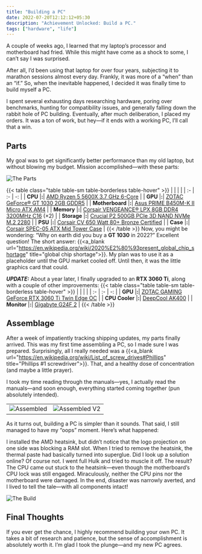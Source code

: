 ```yaml
---
title: "Building a PC"
date: 2022-07-20T12:12:12+05:30
description: "Achievement Unlocked: Build a PC."
tags: ["hardware", "life"]
---
```

A couple of weeks ago, I learned that my laptop’s processor and motherboard had fried. While this might have come as a shock to some, I can’t say I was surprised.

After all, I’d been using that laptop for over four years, subjecting it to marathon sessions almost every day. Frankly, it was more of a “when” than an “if.” So, when the inevitable happened, I decided it was finally time to build myself a PC.

I spent several exhausting days researching hardware, poring over benchmarks, hunting for compatibility issues, and generally falling down the rabbit hole of PC building. Eventually, after much deliberation, I placed my orders. It was a ton of work, but hey—if it ends with a working PC, I’ll call that a win.

## Parts
My goal was to get significantly better performance than my old laptop, but without blowing my budget. Mission accomplished—with these parts:

![The Parts](/images/first-pc-build-journey/parts.webp)

{{< table class="table table-sm table-borderless table-hover" >}}
| | | |
| :- | :- | -: |
| **CPU** |**:**| [AMD Ryzen 5 5600X 3.7 GHz 6-Core](https://www.amd.com/en/products/cpu/amd-ryzen-5-5600x) |
| **GPU** |**:**| [ZOTAC GeForce® GT 1030 2GB GDDR5](https://www.zotac.com/us/product/graphics_card/zotac-geforce-gt-1030-2gb-gddr5-hdmi-vga-low-profile) |
| **Motherboard** |**:**| [Asus PRIME B450M-K II Micro ATX AM4](https://www.asus.com/Motherboards-Components/Motherboards/PRIME/PRIME-B450M-K-II/) |
| **Memory** |**:**| [Corsair VENGEANCE® LPX 8GB DDR4 3200MHz C16](https://www.corsair.com/eu/en/Categories/Products/Memory/VENGEANCE-LPX/p/CMK8GX4M1Z3200C16) (×2) |
| **Storage** |**:**| [Crucial P2 500GB PCIe 3D NAND NVMe M.2 2280](https://www.crucial.in/ssd/p2/CT500P2SSD8) |
| **PSU** |**:**| [Corsair CV 650 Watt 80+ Bronze Certified](https://www.corsair.com/us/en/Categories/Products/Power-Supply-Units/Power-Supply-Units-General-Purpose/CV-Series/p/CP-9020211-NA) |
| **Case** |**:**| [Corsair SPEC-05 ATX Mid Tower Case](https://www.corsair.com/ww/en/Categories/Products/Cases/Mid-Tower-ATX-Cases/Carbide-Series-SPEC-05-Mid-Tower-Gaming-Case-%E2%80%94-Black/p/CC-9011138-WW) |
{{< /table >}}
Now, you might be wondering: “Why on earth did you buy a **GT 1030** in 2022?” Excellent question! The short answer: {{<a_blank url="https://en.wikipedia.org/wiki/2020%E2%80%93present_global_chip_shortage" title="global chip shortage">}}. My plan was to use it as a placeholder until the GPU market cooled off. Until then, it was the little graphics card that could.

**_UPDATE:_** About a year later, I finally upgraded to an **RTX 3060 Ti**, along with a couple of other improvements:
{{< table class="table table-sm table-borderless table-hover" >}}
| | | |
| :- | :- | -: |
| **GPU** |**:**| [ZOTAC GAMING GeForce RTX 3060 Ti Twin Edge OC](https://www.zotac.com/us/product/graphics_card/zotac-gaming-geforce-rtx-3060-ti-twin-edge-oc) |
| **CPU Cooler** |**:**| [DeepCool AK400](https://www.deepcool.com/products/Cooling/cpuaircoolers/AK400-Performance-CPU-Cooler-1700-AM5/2021/15222.shtml) |
| **Monitor** |**:**| [Gigabyte G24F 2](https://www.gigabyte.com/Monitor/G24F-2/) |
{{< /table >}}

## Assemblage
After a week of impatiently tracking shipping updates, my parts finally arrived. This was my first time assembling a PC, so I made sure I was prepared. Surprisingly, all I really needed was a {{<a_blank url="https://en.wikipedia.org/wiki/List_of_screw_drives#Phillips" title="Phillips #1 screwdriver">}}. That, and a healthy dose of concentration (and maybe a little prayer).

I took my time reading through the manuals—yes, I actually read the manuals—and soon enough, everything started coming together (pun absolutely intended).

| | |
| :-: | :-: |
| ![Assembled](/images/first-pc-build-journey/assembled.webp "Version 1.0") | ![Assembled V2](/images/first-pc-build-journey/assembledV2.webp "Version 2.0") |

As it turns out, building a PC is simpler than it sounds. That said, I still managed to have my “oops” moment. Here’s what happened:

I installed the AMD heatsink, but didn’t notice that the logo projection on one side was blocking a RAM slot. When I tried to remove the heatsink, the thermal paste had basically turned into superglue. Did I look up a solution online? Of course not. I went full Hulk and tried to muscle it off. The result? The CPU came out stuck to the heatsink—even though the motherboard’s CPU lock was still engaged. Miraculously, neither the CPU pins nor the motherboard were damaged. In the end, disaster was narrowly averted, and I lived to tell the tale—with all components intact!

![The Build](/images/first-pc-build-journey/build.webp 'Translation: "Hello, World!"')

## Final Thoughts
If you ever get the chance, I highly recommend building your own PC. It takes a bit of research and patience, but the sense of accomplishment is absolutely worth it. I’m glad I took the plunge—and my new PC agrees.
